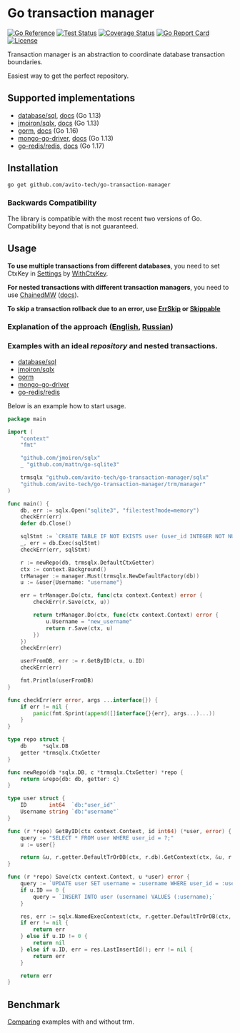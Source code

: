 # Go transaction manager

[![Go Reference](https://pkg.go.dev/badge/github.com/avito-tech/go-transaction-manager.svg)](https://pkg.go.dev/github.com/avito-tech/go-transaction-manager)
[![Test Status](https://github.com/avito-tech/go-transaction-manager/actions/workflows/main.yaml/badge.svg)](https://github.com/avito-tech/go-transaction-manager/actions?query=branch%3Amain)
[![Coverage Status](https://coveralls.io/repos/github/avito-tech/go-transaction-manager/badge.svg?branch=main)](https://coveralls.io/github/avito-tech/go-transaction-manager?branch=main)
[![Go Report Card](https://goreportcard.com/badge/github.com/avito-tech/go-transaction-manager)](https://goreportcard.com/report/github.com/avito-tech/go-transaction-manager)
[![License](https://img.shields.io/badge/license-MIT-blue.svg)](LICENSE)

Transaction manager is an abstraction to coordinate database transaction boundaries.

Easiest way to get the perfect repository.

## Supported implementations

* [database/sql](https://pkg.go.dev/database/sql), [docs](https://pkg.go.dev/github.com/avito-tech/go-transaction-manager/sql) (Go 1.13)
* [jmoiron/sqlx](https://github.com/jmoiron/sqlx), [docs](https://pkg.go.dev/github.com/avito-tech/go-transaction-manager/sqlx) (Go 1.13)
* [gorm](https://github.com/go-gorm/gorm), [docs](https://pkg.go.dev/github.com/avito-tech/go-transaction-manager/gorm) (Go 1.16)
* [mongo-go-driver](https://github.com/mongodb/mongo-go-driver), [docs](https://pkg.go.dev/github.com/avito-tech/go-transaction-manager/mongo) (Go 1.13)
* [go-redis/redis](https://github.com/go-redis/redis), [docs](https://pkg.go.dev/github.com/avito-tech/go-transaction-manager/redis) (Go 1.17)

## Installation

```bash
go get github.com/avito-tech/go-transaction-manager
```

### Backwards Compatibility

The library is compatible with the most recent two versions of Go.
Compatibility beyond that is not guaranteed.

## Usage

**To use multiple transactions from different databases**, you need to set CtxKey in [Settings](trm/settings.go) by [WithCtxKey](trm/settings/option.go).

**For nested transactions with different transaction managers**, you need to use [ChainedMW](trm/manager/chain.go) ([docs](https://pkg.go.dev/github.com/github.com/avito-tech/go-transaction-manager)).

**To skip a transaction rollback due to an error, use [ErrSkip](blob/main/trm/manager.go#L20) or [Skippable](blob/main/trm/manager.go#L24)**

### Explanation of the approach ([English](https://www.youtube.com/watch?v=aRsea6FFAyA), [Russian](https://habr.com/ru/companies/avito/articles/727168/))

### Examples with an ideal *repository* and nested transactions.

* [database/sql](sql/example_test.go)
* [jmoiron/sqlx](sqlx/example_test.go)
* [gorm](gorm/example_test.go)
* [mongo-go-driver](mongo/example_test.go)
* [go-redis/redis](redis/example_test.go)


Below is an example how to start usage.

```go
package main

import (
	"context"
	"fmt"

	"github.com/jmoiron/sqlx"
	_ "github.com/mattn/go-sqlite3"

	trmsqlx "github.com/avito-tech/go-transaction-manager/sqlx"
	"github.com/avito-tech/go-transaction-manager/trm/manager"
)

func main() {
	db, err := sqlx.Open("sqlite3", "file:test?mode=memory")
	checkErr(err)
	defer db.Close()

	sqlStmt := `CREATE TABLE IF NOT EXISTS user (user_id INTEGER NOT NULL PRIMARY KEY AUTOINCREMENT, username TEXT);`
	_, err = db.Exec(sqlStmt)
	checkErr(err, sqlStmt)

	r := newRepo(db, trmsqlx.DefaultCtxGetter)
	ctx := context.Background()
	trManager := manager.Must(trmsqlx.NewDefaultFactory(db))
	u := &user{Username: "username"}

	err = trManager.Do(ctx, func(ctx context.Context) error {
		checkErr(r.Save(ctx, u))

		return trManager.Do(ctx, func(ctx context.Context) error {
			u.Username = "new_username"
			return r.Save(ctx, u)
		})
	})
	checkErr(err)

	userFromDB, err := r.GetByID(ctx, u.ID)
	checkErr(err)

	fmt.Println(userFromDB)
}

func checkErr(err error, args ...interface{}) {
	if err != nil {
		panic(fmt.Sprint(append([]interface{}{err}, args...)...))
	}
}

type repo struct {
	db     *sqlx.DB
	getter *trmsqlx.CtxGetter
}

func newRepo(db *sqlx.DB, c *trmsqlx.CtxGetter) *repo {
	return &repo{db: db, getter: c}
}

type user struct {
	ID       int64  `db:"user_id"`
	Username string `db:"username"`
}

func (r *repo) GetByID(ctx context.Context, id int64) (*user, error) {
	query := "SELECT * FROM user WHERE user_id = ?;"
	u := user{}

	return &u, r.getter.DefaultTrOrDB(ctx, r.db).GetContext(ctx, &u, r.db.Rebind(query), id)
}

func (r *repo) Save(ctx context.Context, u *user) error {
	query := `UPDATE user SET username = :username WHERE user_id = :user_id;`
	if u.ID == 0 {
		query = `INSERT INTO user (username) VALUES (:username);`
	}

	res, err := sqlx.NamedExecContext(ctx, r.getter.DefaultTrOrDB(ctx, r.db), r.db.Rebind(query), u)
	if err != nil {
		return err
	} else if u.ID != 0 {
		return nil
	} else if u.ID, err = res.LastInsertId(); err != nil {
		return err
	}

	return err
}
```

## Benchmark

[Comparing](internal/benchmark/with_or_without_trm/README.md) examples with and without trm.